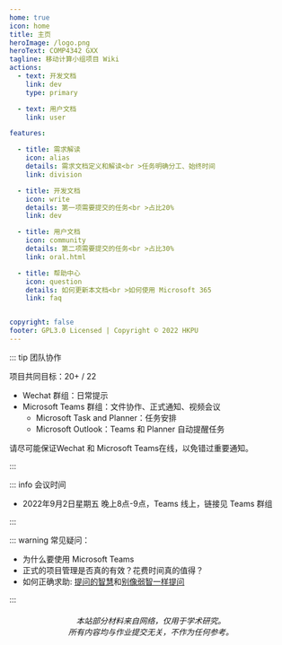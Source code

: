 ```yaml
---
home: true
icon: home
title: 主页
heroImage: /logo.png
heroText: COMP4342 GXX
tagline: 移动计算小组项目 Wiki 
actions:
  - text: 开发文档
    link: dev
    type: primary

  - text: 用户文档
    link: user

features:

  - title: 需求解读
    icon: alias
    details: 需求文档定义和解读<br >任务明确分工、始终时间
    link: division

  - title: 开发文档
    icon: write
    details: 第一项需要提交的任务<br >占比20%
    link: dev

  - title: 用户文档
    icon: community
    details: 第二项需要提交的任务<br >占比30%
    link: oral.html

  - title: 帮助中心
    icon: question
    details: 如何更新本文档<br >如何使用 Microsoft 365
    link: faq


copyright: false
footer: GPL3.0 Licensed | Copyright © 2022 HKPU
---
```


::: tip 团队协作

项目共同目标：20+ / 22

- Wechat 群组：日常提示
- Microsoft Teams 群组：文件协作、正式通知、视频会议
  - Microsoft Task and Planner：任务安排
  - Microsoft Outlook：Teams 和 Planner 自动提醒任务


请尽可能保证Wechat 和 Microsoft Teams在线，以免错过重要通知。

:::

::: info 会议时间

- 2022年9月2日星期五 晚上8点-9点，Teams 线上，链接见 Teams 群组

:::

::: warning 常见疑问：

- 为什么要使用 Microsoft Teams
- 正式的项目管理是否真的有效？花费时间真的值得？
- 如何正确求助: [提问的智慧](https://github.com/ryanhanwu/How-To-Ask-Questions-The-Smart-Way/blob/master/README-zh_CN.md)和[别像弱智一样提问](https://github.com/tangx/Stop-Ask-Questions-The-Stupid-Ways/blob/master/README.md)

:::

<h6 style="text-align:center">
本站部分材料来自网络，仅用于学术研究。
<br>
所有内容均与作业提交无关，不作为任何参考。
</h6>
